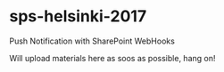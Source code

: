 # sps-helsinki-2017
Push Notification with SharePoint WebHooks

Will upload materials here as soos as possible, hang on!
